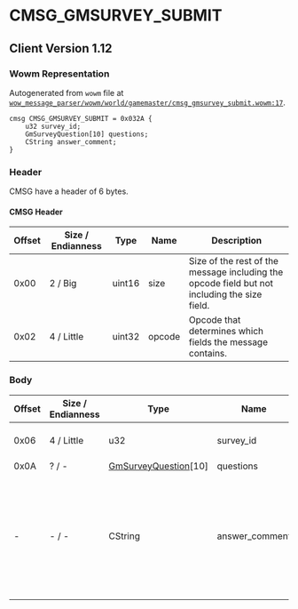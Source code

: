 # CMSG_GMSURVEY_SUBMIT

## Client Version 1.12

### Wowm Representation

Autogenerated from `wowm` file at [`wow_message_parser/wowm/world/gamemaster/cmsg_gmsurvey_submit.wowm:17`](https://github.com/gtker/wow_messages/tree/main/wow_message_parser/wowm/world/gamemaster/cmsg_gmsurvey_submit.wowm#L17).
```rust,ignore
cmsg CMSG_GMSURVEY_SUBMIT = 0x032A {
    u32 survey_id;
    GmSurveyQuestion[10] questions;
    CString answer_comment;
}
```
### Header

CMSG have a header of 6 bytes.

#### CMSG Header

| Offset | Size / Endianness | Type   | Name   | Description |
| ------ | ----------------- | ------ | ------ | ----------- |
| 0x00   | 2 / Big           | uint16 | size   | Size of the rest of the message including the opcode field but not including the size field.|
| 0x02   | 4 / Little        | uint32 | opcode | Opcode that determines which fields the message contains.|

### Body

| Offset | Size / Endianness | Type | Name | Description | Comment |
| ------ | ----------------- | ---- | ---- | ----------- | ------- |
| 0x06 | 4 / Little | u32 | survey_id |  | cmangos: Survey ID: found in GMSurveySurveys.dbc |
| 0x0A | ? / - | [GmSurveyQuestion](gmsurveyquestion.md)[10] | questions |  |  |
| - | - / - | CString | answer_comment |  | cmangos: Answer comment: Unused in stock UI, can be only set by calling Lua function<br/>cmangos: Answer comment max sizes in bytes: Vanilla - 8106:8110, TBC - 11459:11463, Wrath - 582:586 |

